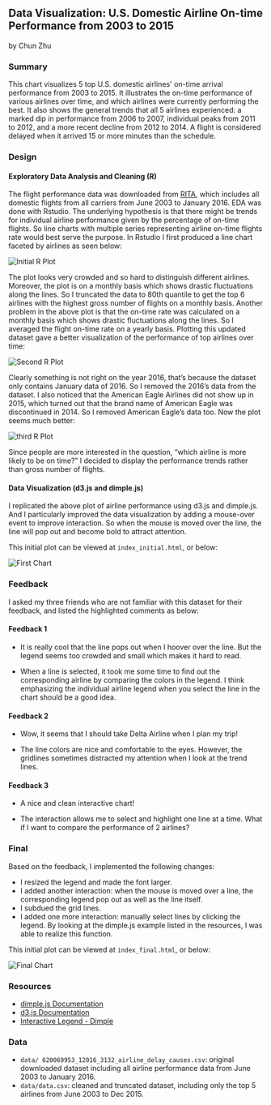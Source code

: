 ## Data Visualization: U.S. Domestic Airline On-time Performance from 2003 to 2015
by Chun Zhu

### Summary

This chart visualizes 5 top U.S. domestic airlines' on-time arrival performance from 2003 to 2015. It illustrates the on-time performance of various airlines over time, and which airlines were currently performing the best.  It also shows the general trends that all 5 airlines experienced: a marked dip in performance from 2006 to 2007, individual peaks from 2011 to 2012, and a more recent decline from 2012 to 2014. A flight is considered delayed when it arrived 15 or more minutes than the schedule.

### Design

#### Exploratory Data Analysis and Cleaning (R)

The flight performance data was downloaded from [RITA]( http://www.transtats.bts.gov/OT_Delay/OT_DelayCause1.asp), which includes all domestic flights from all carriers from June 2003 to January 2016. EDA  was done with Rstudio. The underlying hypothesis is that there might be trends for individual airline performance given by the percentage of on-time flights. So line charts with multiple series representing airline on-time flights rate would best serve the purpose. In Rstudio I first produced a line chart faceted by airlines as seen below:

![Initial R Plot](https://github.com/happychun85/P5-Data-Visualization/blob/master/images/R_all_airlines.png)

The plot looks very crowded and so hard to distinguish different airlines. Moreover, the plot is on a monthly basis which shows drastic fluctuations along the lines. So I truncated the data to 80th quantile to get the top 6 airlines with the highest gross number of flights on a monthly basis.  Another problem in the above plot is that the on-time rate was calculated on a monthly basis which shows drastic fluctuations along the lines. So I averaged the flight on-time rate on a yearly basis. Plotting this updated dataset gave a better visualization of the performance of top airlines over time:

![Second R Plot]( https://github.com/happychun85/P5-Data-Visualization/blob/master/images/R_top_6airlines_2003_2016.png)

Clearly something is not right on the year 2016, that’s because the dataset only contains January data of 2016. So I removed the 2016’s data from the dataset. I also noticed that the American Eagle Airlines did not show up in 2015, which turned out that the brand name of American Eagle was discontinued in 2014. So I removed American Eagle’s data too. Now the plot seems much better:

![third R Plot]( https://github.com/happychun85/P5-Data-Visualization/blob/master/images/R_top_5airlines_2003_2015.png)

Since people are more interested in the question, “which airline is more likely to be on time?” I decided to display the performance trends rather than gross number of flights.

#### Data Visualization (d3.js and dimple.js)

I replicated the above plot of airline performance using d3.js and dimple.js. And I particularly improved the data visualization by adding a mouse-over event to improve interaction. So when the mouse is moved over the line, the line will pop out and become bold to attract attention.

This initial plot can be viewed at `index_initial.html`, or below:

![First Chart]( https://github.com/happychun85/P5-Data-Visualization/blob/master/images/initial_plot.png)

### Feedback

I asked my three friends who are not familiar with this dataset for their feedback, and listed the highlighted comments as below:

#### Feedback 1

- It is really cool that the line pops out when I hoover over the line. But the legend seems too crowded and small which makes it hard to read. 

- When a line is selected, it took me some time to find out the corresponding airline by comparing the colors in the legend. I think emphasizing the individual airline legend when you select the line in the chart should be a good idea.

#### Feedback 2

- Wow, it seems that I should take Delta Airline when I plan my trip!

- The line colors are nice and comfortable to the eyes. However, the gridlines sometimes distracted my attention when I look at the trend lines.

#### Feedback 3

- A nice and clean interactive chart! 

- The interaction allows me to select and highlight one line at a time. What if I want to compare the performance of 2 airlines?

### Final

Based on the feedback, I implemented the following changes:

- I resized the legend and made the font larger.
- I added another interaction: when the mouse is moved over a line, the corresponding legend pop out as well as the line itself.
- I subdued the grid lines.
- I added one more interaction: manually select lines by clicking the legend.  By looking at the dimple.js example listed in the resources, I was able to realize this function.

This initial plot can be viewed at `index_final.html`, or below:

![Final Chart]( https://github.com/happychun85/P5-Data-Visualization/blob/master/images/final_plot.png)

### Resources

- [dimple.js Documentation](http://dimplejs.org/)
- [d3.js Documentation]( https://github.com/mbostock/d3/wiki/API-Reference)
- [Interactive Legend - Dimple]( http://dimplejs.org/advanced_examples_viewer.html?id=advanced_interactive_legends)

### Data

- `data/ 620069953_12016_3132_airline_delay_causes.csv`: original downloaded dataset including all airline performance data from June 2003 to January 2016.
- `data/data.csv`: cleaned and truncated dataset, including only the top 5 airlines from June 2003 to Dec 2015.

